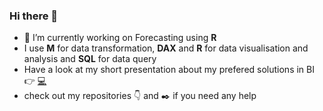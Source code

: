 ### Hi there 👋


- 🔭 I’m currently working on Forecasting using **R**
- I use **M** for data transformation, **DAX** and **R** for data visualisation and analysis and **SQL** for data query
- Have a look at my short presentation about my prefered solutions in BI 👉 [:computer:](https://md3629.github.io/)
- check out my repositories :point_down: and :black_nib: if you need any help


